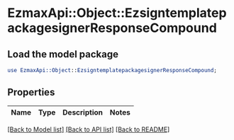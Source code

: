 # EzmaxApi::Object::EzsigntemplatepackagesignerResponseCompound

## Load the model package
```perl
use EzmaxApi::Object::EzsigntemplatepackagesignerResponseCompound;
```

## Properties
Name | Type | Description | Notes
------------ | ------------- | ------------- | -------------

[[Back to Model list]](../README.md#documentation-for-models) [[Back to API list]](../README.md#documentation-for-api-endpoints) [[Back to README]](../README.md)



